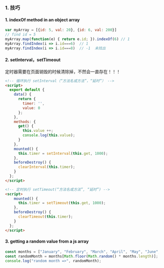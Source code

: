 ### 1. 技巧
#### 1. indexOf method in an object array
```js
var myArray = [{id: 5, val: 20}, {id: 6, val: 200}]
// find id = 5
myArray.map(function(e) { return e.id; }).indexOf(6) // 1
myArray.findIndex(i => i.id===6)  // 1
myArray.findIndex(i => i.id===8)  // -1  未找出
```
#### 2. setInterval，setTimeout
定时器需要在页面销毁的时候清除掉，不然会一直存在！！！

```html
<!-- 循环执行 setInterval（“方法名或方法”，“延时”） -->
<script>
  export default {
    data() {
      return {
        timer: '',
        value: 0
      };
    },
    methods: {
      get() {
        this.value ++;
        console.log(this.value);
      }
    },
    mounted() {
      this.timer = setInterval(this.get, 1000);
    },
    beforeDestroy() {
      clearInterval(this.timer);
    }
  };
</script>

<!-- 定时执行 setTimeout(“方法名或方法”, “延时”) -->
<script>
    mounted() {
      this.timer = setTimeout(this.get, 1000);
    },
    beforeDestroy() {
      clearTimeout(this.timer);
    }
  };
</script>
```
#### 3. getting a random value from a js array
```js
const months = ["January", "February", "March", "April", "May", "June", "July", "August", "September", "October", "November", "December"];
const randomMonth = months[Math.floor(Math.random() * months.length)];
console.log("random month =>", randomMonth);
```